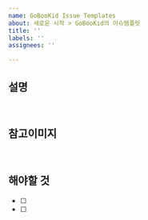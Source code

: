 ```yaml
---
name: GoBooKid Issue Templates
about: 새로운 시작 > GoBooKid의 이슈템플릿
title: ''
labels: ''
assignees: ''

---
```


## 설명
>

<br>

## 참고이미지

<br>

## 해야할 것
- [ ]
- [ ]
